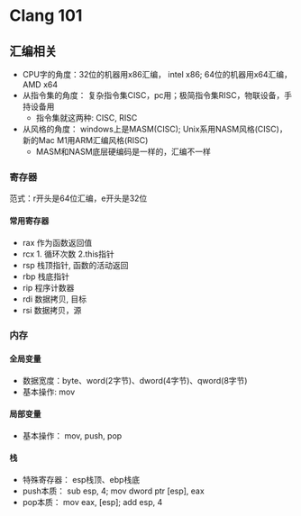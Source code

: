 # Clang 101

## 汇编相关
- CPU字的角度：32位的机器用x86汇编， intel x86; 64位的机器用x64汇编，AMD x64
- 从指令集的角度： 复杂指令集CISC，pc用；极简指令集RISC，物联设备，手持设备用
  - 指令集就这两种: CISC, RISC
- 从风格的角度： windows上是MASM(CISC); Unix系用NASM风格(CISC)，新的Mac M1用ARM汇编风格(RISC)
  - MASM和NASM底层硬编码是一样的，汇编不一样

### 寄存器
范式：r开头是64位汇编，e开头是32位
#### 常用寄存器
- rax 作为函数返回值
- rcx 1. 循环次数 2.this指针
- rsp 栈顶指针, 函数的活动返回
- rbp 栈底指针
- rip 程序计数器
- rdi 数据拷贝, 目标
- rsi 数据拷贝，源

### 内存
#### 全局变量
- 数据宽度：byte、word(2字节)、dword(4字节)、qword(8字节)
- 基本操作: mov

#### 局部变量
- 基本操作： mov, push, pop

#### 栈
- 特殊寄存器： esp栈顶、ebp栈底
- push本质： sub esp, 4; mov dword ptr [esp], eax
- pop本质： mov eax, [esp]; add esp, 4